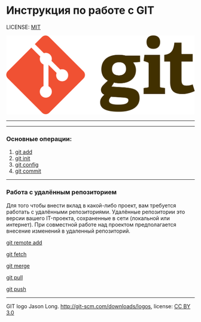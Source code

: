 # Инструкция по работе с GIT

LICENSE: [MIT](./license.md)

![git-logo](1920px-Git-logo.svg.png)

---
---
### **Основные операции:**
1. [git add](./add.md)
2. [git init](./init.md)
3. [git config](./config.md)
4. [git commit](./commit.md)

---

### **Работа с удалённым репозиторием**

Для того чтобы внести вклад в какой-либо проект, вам требуется работать с удалёнными репозиториями. Удалённые репозитории это версии вашего IT-проекта, сохраненные в сети (локальной или интернет). При совместной работе над проектом предполагается внесение изменений в удаленный репозиторий.

[git remote add](./remote_add.md)

[git fetch](./fetch.md)

[git merge](./merge.md)

[git pull](./pull.md)

[git push](./push.md)



---
GIT logo Jason Long. http://git-scm.com/downloads/logos, license: [CC BY 3.0](https://creativecommons.org/licenses/by/3.0/)